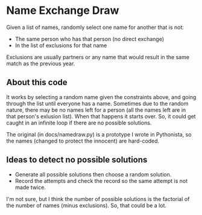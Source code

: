 #  Name Exchange Draw

Given a list of names, randomly select one name for another that is not:
* The same person who has that person (no direct exchange)
* In the list of exclusions for that name

Exclusions are usually partners or any name that would result in the same match
as the previous year.

## About this code

It works by selecting a random name given the constraints above, and going
through the list until everyone has a name. Sometimes due to the random nature,
there may be no names left for a person (all the names left are in that
person's exlusion list). When that happens it starts over. So, it could get
caught in an infinite loop if there are no possible solutions.

The original (in docs/namedraw.py) is a prototype I wrote in Pythonista, so the
names (changed to protect the innocent) are hard-coded.

## Ideas to detect no possible solutions

* Generate all possible solutions then choose a random solution.
* Record the attempts and check the record so the same attempt is not made
  twice.

I'm not sure, but I think the number of possible solutions is the factorial of
the number of names (minus exclusions). So, that could be a lot.
